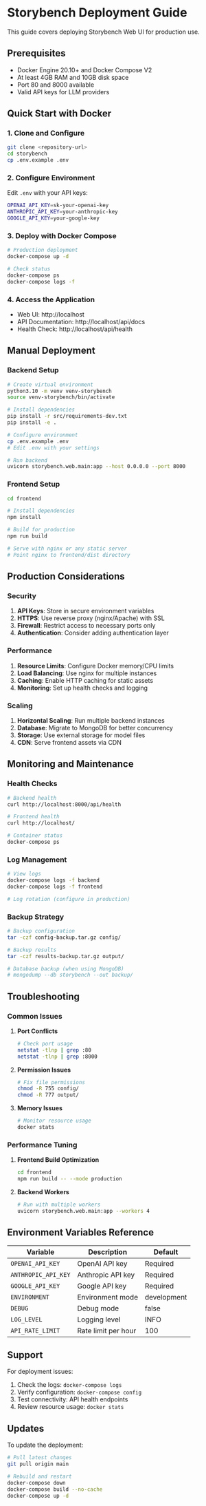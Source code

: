 # Storybench Deployment Guide

This guide covers deploying Storybench Web UI for production use.

## Prerequisites

- Docker Engine 20.10+ and Docker Compose V2
- At least 4GB RAM and 10GB disk space
- Port 80 and 8000 available
- Valid API keys for LLM providers

## Quick Start with Docker

### 1. Clone and Configure

```bash
git clone <repository-url>
cd storybench
cp .env.example .env
```

### 2. Configure Environment

Edit `.env` with your API keys:

```bash
OPENAI_API_KEY=sk-your-openai-key
ANTHROPIC_API_KEY=your-anthropic-key
GOOGLE_API_KEY=your-google-key
```

### 3. Deploy with Docker Compose

```bash
# Production deployment
docker-compose up -d

# Check status
docker-compose ps
docker-compose logs -f
```

### 4. Access the Application

- Web UI: http://localhost
- API Documentation: http://localhost/api/docs
- Health Check: http://localhost/api/health

## Manual Deployment

### Backend Setup

```bash
# Create virtual environment
python3.10 -m venv venv-storybench
source venv-storybench/bin/activate

# Install dependencies
pip install -r src/requirements-dev.txt
pip install -e .

# Configure environment
cp .env.example .env
# Edit .env with your settings

# Run backend
uvicorn storybench.web.main:app --host 0.0.0.0 --port 8000
```

### Frontend Setup

```bash
cd frontend

# Install dependencies
npm install

# Build for production
npm run build

# Serve with nginx or any static server
# Point nginx to frontend/dist directory
```

## Production Considerations

### Security

1. **API Keys**: Store in secure environment variables
2. **HTTPS**: Use reverse proxy (nginx/Apache) with SSL
3. **Firewall**: Restrict access to necessary ports only
4. **Authentication**: Consider adding authentication layer

### Performance

1. **Resource Limits**: Configure Docker memory/CPU limits
2. **Load Balancing**: Use nginx for multiple instances
3. **Caching**: Enable HTTP caching for static assets
4. **Monitoring**: Set up health checks and logging

### Scaling

1. **Horizontal Scaling**: Run multiple backend instances
2. **Database**: Migrate to MongoDB for better concurrency
3. **Storage**: Use external storage for model files
4. **CDN**: Serve frontend assets via CDN

## Monitoring and Maintenance

### Health Checks

```bash
# Backend health
curl http://localhost:8000/api/health

# Frontend health
curl http://localhost/

# Container status
docker-compose ps
```

### Log Management

```bash
# View logs
docker-compose logs -f backend
docker-compose logs -f frontend

# Log rotation (configure in production)
```

### Backup Strategy

```bash
# Backup configuration
tar -czf config-backup.tar.gz config/

# Backup results
tar -czf results-backup.tar.gz output/

# Database backup (when using MongoDB)
# mongodump --db storybench --out backup/
```

## Troubleshooting

### Common Issues

1. **Port Conflicts**
   ```bash
   # Check port usage
   netstat -tlnp | grep :80
   netstat -tlnp | grep :8000
   ```

2. **Permission Issues**
   ```bash
   # Fix file permissions
   chmod -R 755 config/
   chmod -R 777 output/
   ```

3. **Memory Issues**
   ```bash
   # Monitor resource usage
   docker stats
   ```

### Performance Tuning

1. **Frontend Build Optimization**
   ```bash
   cd frontend
   npm run build -- --mode production
   ```

2. **Backend Workers**
   ```bash
   # Run with multiple workers
   uvicorn storybench.web.main:app --workers 4
   ```

## Environment Variables Reference

| Variable | Description | Default |
|----------|-------------|---------|
| `OPENAI_API_KEY` | OpenAI API key | Required |
| `ANTHROPIC_API_KEY` | Anthropic API key | Required |
| `GOOGLE_API_KEY` | Google API key | Required |
| `ENVIRONMENT` | Environment mode | development |
| `DEBUG` | Debug mode | false |
| `LOG_LEVEL` | Logging level | INFO |
| `API_RATE_LIMIT` | Rate limit per hour | 100 |

## Support

For deployment issues:
1. Check the logs: `docker-compose logs`
2. Verify configuration: `docker-compose config`
3. Test connectivity: API health endpoints
4. Review resource usage: `docker stats`

## Updates

To update the deployment:

```bash
# Pull latest changes
git pull origin main

# Rebuild and restart
docker-compose down
docker-compose build --no-cache
docker-compose up -d
```
